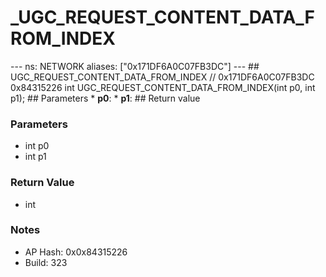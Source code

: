 # _UGC_REQUEST_CONTENT_DATA_FROM_INDEX

--- ns: NETWORK aliases: ["0x171DF6A0C07FB3DC"] --- ## UGC_REQUEST_CONTENT_DATA_FROM_INDEX  // 0x171DF6A0C07FB3DC 0x84315226 int UGC_REQUEST_CONTENT_DATA_FROM_INDEX(int p0, int p1);   ## Parameters * **p0**: * **p1**:  ## Return value

### Parameters
* int p0
* int p1

### Return Value
* int

### Notes
* AP Hash: 0x0x84315226
* Build: 323

